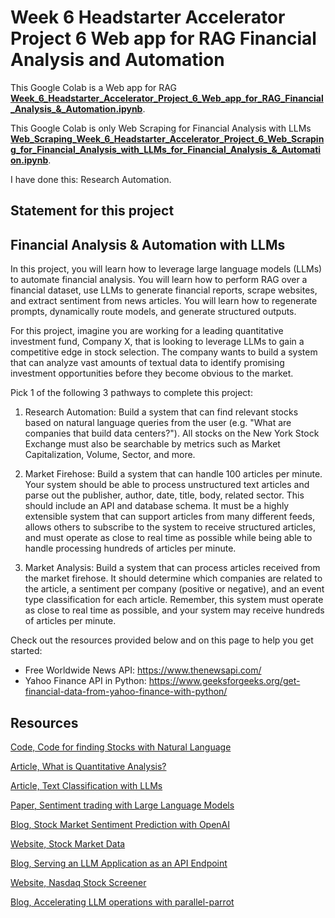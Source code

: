 # Week 6 Headstarter Accelerator Project 6 Web app for RAG Financial Analysis and Automation

This Google Colab is a Web app for RAG [**Week_6_Headstarter_Accelerator_Project_6_Web_app_for_RAG_Financial_Analysis_&_Automation.ipynb**]().

This Google Colab is only Web Scraping for Financial Analysis with LLMs [**Web_Scraping_Week_6_Headstarter_Accelerator_Project_6_Web_Scraping_for_Financial_Analysis_with_LLMs_for_Financial_Analysis_&_Automation.ipynb**](https://github.com/AslauAlexandru/Week-6-Headstarter-Accelerator-Project-6-Web-app-for-RAG-Financial-Analysis-and-Automation/blob/main/Web_Scraping_Week_6_Headstarter_Accelerator_Project_6_Web_Scraping_for_Financial_Analysis_with_LLMs_for_Financial_Analysis_%26_Automation.ipynb).

I have done this: Research Automation.

## Statement for this project

## Financial Analysis & Automation with LLMs

In this project, you will learn how to leverage large language models (LLMs) 
to automate financial analysis. You will learn how to perform RAG over a financial dataset, 
use LLMs to generate financial reports, scrape websites, 
and extract sentiment from news articles. You will learn how to regenerate prompts, 
dynamically route models, and generate structured outputs.

For this project, imagine you are working for a leading quantitative investment fund, 
Company X, that is looking to leverage LLMs to gain a competitive edge in stock selection. The company wants to build a system that can analyze vast amounts of textual data to identify promising investment opportunities before they become obvious to the market.

Pick 1 of the following 3 pathways to complete this project:

1. Research Automation: Build a system that can find relevant stocks based 
on natural language queries from the user (e.g. "What are companies that build data centers?"). 
All stocks on the New York Stock Exchange must also be searchable by metrics such as 
Market Capitalization, Volume, Sector, and more.

2. Market Firehose: Build a system that can handle 100 articles per minute. 
Your system should be able to process unstructured text articles and parse out the publisher, 
author, date, title, body, related sector. This should include an API and database schema. 
It must be a highly extensible system that can support articles from many different feeds, 
allows others to subscribe to the system to receive structured articles, 
and must operate as close to real time as possible while being able 
to handle processing hundreds of articles per minute.

3. Market Analysis: Build a system that can process articles received from the market firehose.
It should determine which companies are related to the article, 
a sentiment per company (positive or negative), and an event type classification 
for each article. Remember, this system must operate as close to real time as possible, 
and your system may receive hundreds of articles per minute.

Check out the resources provided below and on this page to help you get started:

- Free Worldwide News API: https://www.thenewsapi.com/
- Yahoo Finance API in Python: 
https://www.geeksforgeeks.org/get-financial-data-from-yahoo-finance-with-python/


## Resources

[Code, Code for finding Stocks with Natural Language](https://colab.research.google.com/github/team-headstart/Financial-Analysis-and-Automation-with-LLMs/blob/main/Financial_Analysis_%26_Automation.ipynb)

[Article, What is Quantitative Analysis?](https://www.investopedia.com/articles/investing/041114/simple-overview-quantitative-analysis.asp)

[Article, Text Classification with LLMs](https://hussainpoonawala.medium.com/text-classification-with-large-language-models-llms-a23c731a687e)

[Paper, Sentiment trading with Large Language Models](https://www.sciencedirect.com/science/article/pii/S1544612324002575)

[Blog, Stock Market Sentiment Prediction with OpenAI](https://www.insightbig.com/post/stock-market-sentiment-prediction-with-openai-and-python)

[Website, Stock Market Data](https://www.sec.gov/data-research/sec-markets-data)

[Blog, Serving an LLM Application as an API Endpoint](https://www.datacamp.com/tutorial/serving-an-llm-application-as-an-api-endpoint-using-fastapi-in-python)

[Website, Nasdaq Stock Screener](https://www.nasdaq.com/market-activity/stocks/screener)

[Blog, Accelerating LLM operations with parallel-parrot](https://bradito.me/blog/parallel-parrot/)





















